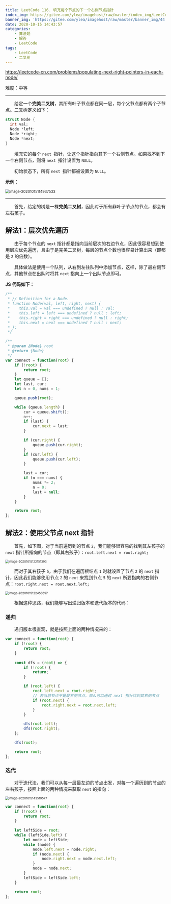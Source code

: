 ```yaml
---
title: LeetCode 116. 填充每个节点的下一个右侧节点指针
index_img: https://gitee.com/ylea/imagehost/raw/master/index_img/LeetCode.jpg
banner_img: 'https://gitee.com/ylea/imagehost/raw/master/banner_img/44.png'
date: 2020-10-15 14:43:57
categories:
    - 算法题
    - 解答
    - LeetCode
tags:
    - LeetCode
    - 二叉树
---
```



https://leetcode-cn.com/problems/populating-next-right-pointers-in-each-node/

难度：中等

---

&emsp;&emsp;给定一个**完美二叉树**，其所有叶子节点都在同一层，每个父节点都有两个子节点。二叉树定义如下：

```c
struct Node {
  int val;
  Node *left;
  Node *right;
  Node *next;
}
```


&emsp;&emsp;填充它的每个 `next `指针，让这个指针指向其下一个右侧节点。如果找不到下一个右侧节点，则将 `next `指针设置为 `NULL`。

&emsp;&emsp;初始状态下，所有 `next `指针都被设置为 `NULL`。

**示例：**

<img src="https://gitee.com/ylea/imagehost/raw/master/img/image-20201015114937533.png" alt="image-20201015114937533" style="zoom:80%;" />


---


&emsp;&emsp;首先，给定的树是一棵**完美二叉树**，因此对于所有非叶子节点的节点，都会有左右孩子。

## 解法1：层次优先遍历

&emsp;&emsp;由于每个节点的 `next` 指针都是指向当前层次的右边节点，因此很容易想到使用层次优先遍历，且由于是完美二叉树，每层的节点个数也很容易计算出来（即都是 `2` 的倍数）。

&emsp;&emsp;具体做法是使用一个队列，从右到左往队列中添加节点，这样，除了最右侧节点，其他节点在出队时将其 `next` 指向上一个出队节点即可。

**JS 代码如下：**

```js
/**
 * // Definition for a Node.
 * function Node(val, left, right, next) {
 *    this.val = val === undefined ? null : val;
 *    this.left = left === undefined ? null : left;
 *    this.right = right === undefined ? null : right;
 *    this.next = next === undefined ? null : next;
 * };
 */

/**
 * @param {Node} root
 * @return {Node}
 */
var connect = function(root) {
    if (!root) {
        return root;
    }
    let queue = [];
    let last, cur;
    let n = 0, nums = 1;

    queue.push(root);

    while (queue.length) {
        cur = queue.shift();
        n++;
        if (last) {
            cur.next = last;
        }

        if (cur.right) {
            queue.push(cur.right);
        }
        if (cur.left) {
            queue.push(cur.left);
        }

        last = cur;
        if (n === nums) {
            nums *= 2;
            n = 0;
            last = null;
        }
    }

    return root;
};
```



## 解法2：使用父节点 next 指针

&emsp;&emsp;首先，如下图，对于当前遍历到的节点 `2`，我们能够很容易的找到其左孩子的 `next` 指针所指向的节点（即其右孩子）：`root.left.next = root.right;`

<img src="https://gitee.com/ylea/imagehost/raw/master/img/image-20201015122151393.png" alt="image-20201015122151393" style="zoom: 67%;" />

&emsp;&emsp;而对于其右孩子 `5`，由于我们在遍历根结点 `1` 时就设置了节点 `2` 的 `next` 指针，因此我们能够使用节点 `2` 的 `next` 来找到节点 `5` 的 `next` 所要指向的右侧节点：`root.right.next = root.next.left;`

<img src="https://gitee.com/ylea/imagehost/raw/master/img/image-20201015122450657.png" alt="image-20201015122450657" style="zoom: 67%;" />

&emsp;&emsp;根据这种思路，我们能够写出递归版本和迭代版本的代码：

### 递归

&emsp;&emsp;递归版本很直观，就是按照上面的两种情况来的：

```js
var connect = function(root) {
    if (!root) {
        return root;
    }
    
    const dfs = (root) => {
        if (!root) {
            return;
        }

        if (root.left) {
            root.left.next = root.right;
			// 若当前节点不是最右侧节点，那么可以通过 next 指针找到其右侧节点
            if (root.next) {
                root.right.next = root.next.left;
            }
        }

        dfs(root.left);
        dfs(root.right);
    };

    dfs(root);

    return root;
};
```

### 迭代

&emsp;&emsp;对于迭代法，我们可以从每一层最左边的节点出发，对每一个遍历到的节点的左右孩子，按照上面的两种情况来获取 `next` 的指向：

<img src="https://gitee.com/ylea/imagehost/raw/master/img/image-20201015143519577.png" alt="image-20201015143519577" style="zoom: 67%;" />

```js
var connect = function(root) {
    if (!root) {
        return root;
    }
    
    let leftSide = root;
    while (leftSide.left) {
        let node = leftSide;
        while (node) {
            node.left.next = node.right;
            if (node.next) {
                node.right.next = node.next.left;
            }
            node = node.next;
        }
        leftSide = leftSide.left;
    }

    return root;
};
```







